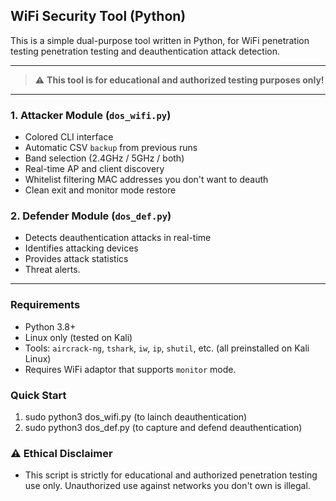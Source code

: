 ## WiFi Security Tool (Python)

This is a simple dual-purpose tool written in Python, for WiFi penetration testing penetration testing and deauthentication attack detection.

---

 > ⚠️ **This tool is for educational and authorized testing purposes only!**

---

### 1. Attacker Module (`dos_wifi.py`)

- Colored CLI interface
- Automatic CSV `backup` from previous runs
- Band selection (2.4GHz / 5GHz / both)
- Real-time AP and client discovery
- Whitelist filtering MAC addresses you don't want to deauth
- Clean exit and monitor mode restore

### 2. Defender Module (`dos_def.py`)
- Detects deauthentication attacks in real-time
- Identifies attacking devices
- Provides attack statistics
- Threat alerts.

---

### Requirements

- Python 3.8+
- Linux only (tested on Kali)
- Tools: `aircrack-ng`, `tshark`, `iw`, `ip`, `shutil`, etc. (all preinstalled on Kali Linux)
- Requires WiFi adaptor that supports `monitor` mode.

### Quick Start

1. sudo python3 dos_wifi.py (to lainch deauthentication)
2. sudo python3 dos_def.py (to capture and defend deauthentication)

### ⚠️ Ethical Disclaimer

- This script is strictly for educational and authorized penetration testing use only. Unauthorized use against networks you don't own is illegal.

